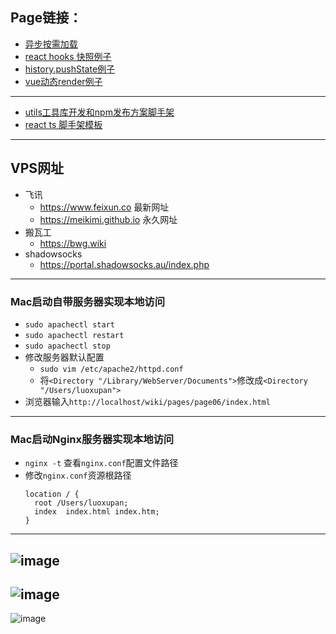 
## Page链接：
- [异步按需加载](https://luoxupan.github.io/wiki/pages/page02/index.html)
- [react hooks 快照例子](https://luoxupan.github.io/wiki/pages/page05/index.html)
- [history.pushState例子](https://luoxupan.github.io/wiki/pages/page06/index.html)
- [vue动态render例子](https://luoxupan.github.io/wiki/pages/vue-render/index.html)

---

- [utils工具库开发和npm发布方案脚手架](https://github.com/luoxupan/wiki/tree/master/scaffolding/utils)
- [react ts 脚手架模板](https://github.com/luoxupan/wiki/tree/master/scaffolding/ts-template)

---

## VPS网址
- 飞讯
  - https://www.feixun.co 最新网址
  - https://meikimi.github.io  永久网址
- 搬瓦工
  - https://bwg.wiki
- shadowsocks
  - https://portal.shadowsocks.au/index.php

---

### Mac启动自带服务器实现本地访问
- `sudo apachectl start`
- `sudo apachectl restart`
- `sudo apachectl stop`
- 修改服务器默认配置
  - `sudo vim /etc/apache2/httpd.conf`
  - 将`<Directory "/Library/WebServer/Documents">`修改成`<Directory "/Users/luoxupan">`
- 浏览器输入`http://localhost/wiki/pages/page06/index.html`

---

### Mac启动Nginx服务器实现本地访问
- `nginx -t` 查看`nginx.conf`配置文件路径
- 修改`nginx.conf`资源根路径
  ```
  location / {
    root /Users/luoxupan;
    index  index.html index.htm;
  }
  ```

---

![image](https://luoxupan.github.io/wiki/image/HTML_CSS_01.jpeg)
---
![image](https://luoxupan.github.io/wiki/image/Javascript_01.jpeg)
---
![image](https://luoxupan.github.io/wiki/image/algorithms_01.jpeg)

